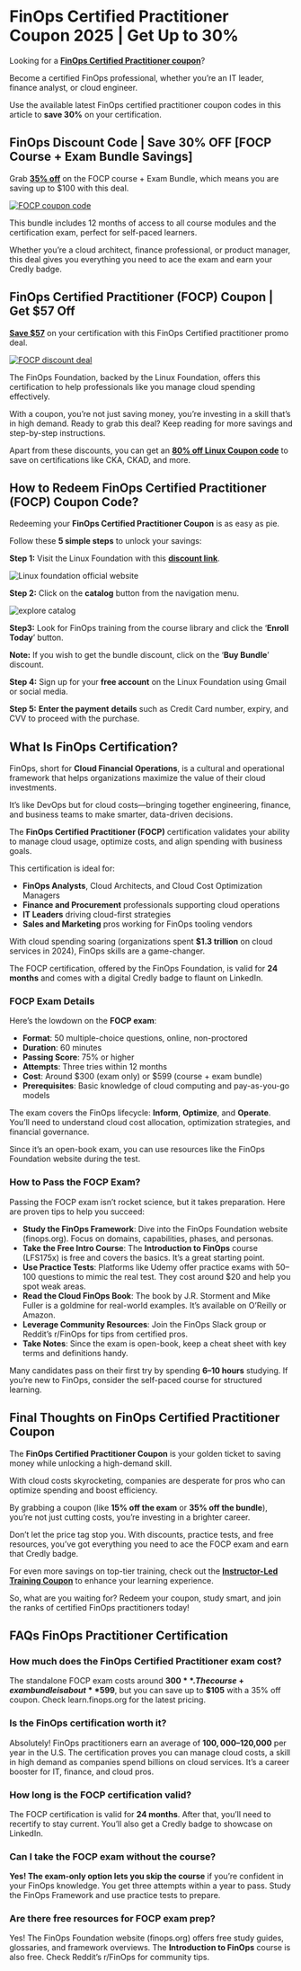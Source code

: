 # FinOps Certified Practitioner Coupon 2025 | Get Up to 30%

Looking for a [**FinOps Certified Practitioner coupon**](https://www.awin1.com/cread.php?awinmid=85919&awinaffid=1602020)?

Become a certified FinOps professional, whether you’re an IT leader, finance analyst, or cloud engineer.

Use the available latest FinOps certified practitioner coupon codes in this article to **save 30%** on your certification.

## FinOps Discount Code | Save 30% OFF [FOCP Course + Exam Bundle Savings]

Grab [**35% off**](https://www.awin1.com/cread.php?awinmid=85919&awinaffid=1602020) on the FOCP course + Exam Bundle, which means you are saving up to $100 with this deal.

[![FOCP coupon code](https://github.com/user-attachments/assets/4c653085-e45d-4030-87e3-af55b7ea1f52)
](https://www.awin1.com/cread.php?awinmid=85919&awinaffid=1602020)

This bundle includes 12 months of access to all course modules and the certification exam, perfect for self-paced learners.

Whether you’re a cloud architect, finance professional, or product manager, this deal gives you everything you need to ace the exam and earn your Credly badge.

## FinOps Certified Practitioner (FOCP) Coupon | Get $57 Off

[**Save $57**](https://www.linuxfoundation.org/) on your certification with this FinOps Certified practitioner promo deal.

[![FOCP discount deal](https://github.com/user-attachments/assets/7eea157a-0259-4eba-8392-7027b9ac0dfa)
](https://www.awin1.com/cread.php?awinmid=85919&awinaffid=1602020)

The FinOps Foundation, backed by the Linux Foundation, offers this certification to help professionals like you manage cloud spending effectively.

With a coupon, you’re not just saving money, you’re investing in a skill that’s in high demand. Ready to grab this deal? Keep reading for more savings and step-by-step instructions.

Apart from these discounts, you can get an **[80% off Linux Coupon code](https://github.com/jimzemlin/Linux-Foundation-coupon)** to save on certifications like CKA, CKAD, and more.


## How to Redeem FinOps Certified Practitioner (FOCP) Coupon Code?

Redeeming your **FinOps Certified Practitioner Coupon** is as easy as pie.

Follow these **5 simple steps** to unlock your savings:

**Step 1:** Visit the Linux Foundation with this [**discount link**](https://www.awin1.com/cread.php?awinmid=85919&awinaffid=1602020).

![Linux foundation official website](https://github.com/user-attachments/assets/dd021976-3def-47ad-8916-38e177821b7b)

**Step 2:** Click on the **catalog** button from the navigation menu.

![explore catalog](https://github.com/user-attachments/assets/297440d1-a5d3-4637-8e5f-7af6a31a27de)

**Step3:** Look for FinOps training from the course library and click the ‘**Enroll Today**’ button.

**Note:** If you wish to get the bundle discount, click on the ‘**Buy Bundle**’ discount.

**Step 4:** Sign up for your **free account** on the Linux Foundation using Gmail or social media.

[](https://lh7-rt.googleusercontent.com/docsz/AD_4nXcUnBLbLembMJjIQRdweliCmKoE-4-A8zbMzgfjbtuBa4jv_Zz6QASECRvF3nAESIs15oI66nR-CP6JDIeA16-CSarF6U2jv695kiyu0ajj49jCUHLEtehA1QGW21mUEFQLLfHccA?key=b--AftIW-rQ0sWy0XnRVwkhu)

**Step 5:** **Enter the payment** **details** such as Credit Card number, expiry, and CVV to proceed with the purchase.

## What Is FinOps Certification?

FinOps, short for **Cloud Financial Operations**, is a cultural and operational framework that helps organizations maximize the value of their cloud investments.

It’s like DevOps but for cloud costs—bringing together engineering, finance, and business teams to make smarter, data-driven decisions.

The **FinOps Certified Practitioner (FOCP)** certification validates your ability to manage cloud usage, optimize costs, and align spending with business goals.

This certification is ideal for:

- **FinOps Analysts**, Cloud Architects, and Cloud Cost Optimization Managers
- **Finance and Procurement** professionals supporting cloud operations
- **IT Leaders** driving cloud-first strategies
- **Sales and Marketing** pros working for FinOps tooling vendors

With cloud spending soaring (organizations spent **$1.3 trillion** on cloud services in 2024), FinOps skills are a game-changer.

The FOCP certification, offered by the FinOps Foundation, is valid for **24 months** and comes with a digital Credly badge to flaunt on LinkedIn.

### FOCP Exam Details

Here’s the lowdown on the **FOCP exam**:

- **Format**: 50 multiple-choice questions, online, non-proctored
- **Duration**: 60 minutes
- **Passing Score**: 75% or higher
- **Attempts**: Three tries within 12 months
- **Cost**: Around $300 (exam only) or $599 (course + exam bundle)
- **Prerequisites**: Basic knowledge of cloud computing and pay-as-you-go models

The exam covers the FinOps lifecycle: **Inform**, **Optimize**, and **Operate**. You’ll need to understand cloud cost allocation, optimization strategies, and financial governance.

Since it’s an open-book exam, you can use resources like the FinOps Foundation website during the test.

### How to Pass the FOCP Exam?

Passing the FOCP exam isn’t rocket science, but it takes preparation. Here are proven tips to help you succeed:

- **Study the FinOps Framework**: Dive into the FinOps Foundation website (finops.org). Focus on domains, capabilities, phases, and personas.
- **Take the Free Intro Course**: The **Introduction to FinOps** course (LFS175x) is free and covers the basics. It’s a great starting point.
- **Use Practice Tests**: Platforms like Udemy offer practice exams with 50–100 questions to mimic the real test. They cost around $20 and help you spot weak areas.
- **Read the Cloud FinOps Book**: The book by J.R. Storment and Mike Fuller is a goldmine for real-world examples. It’s available on O’Reilly or Amazon.
- **Leverage Community Resources**: Join the FinOps Slack group or Reddit’s r/FinOps for tips from certified pros.
- **Take Notes**: Since the exam is open-book, keep a cheat sheet with key terms and definitions handy.

Many candidates pass on their first try by spending **6–10 hours** studying. If you’re new to FinOps, consider the self-paced course for structured learning.

## Final Thoughts on FinOps Certified Practitioner Coupon

The **FinOps Certified Practitioner Coupon** is your golden ticket to saving money while unlocking a high-demand skill.

With cloud costs skyrocketing, companies are desperate for pros who can optimize spending and boost efficiency.

By grabbing a coupon (like **15% off the exam** or **35% off the bundle**), you’re not just cutting costs, you’re investing in a brighter career.

Don’t let the price tag stop you. With discounts, practice tests, and free resources, you’ve got everything you need to ace the FOCP exam and earn that Credly badge.

For even more savings on top-tier training, check out the **[Instructor-Led Training Coupon](https://github.com/jimzemlin/Linux-Foundation-coupon/blob/main/Deals/Instructor-Led%20Training%20Coupon%202025%20%7C%20Get%2020%25%20Discount.md)** to enhance your learning experience. 

So, what are you waiting for? Redeem your coupon, study smart, and join the ranks of certified FinOps practitioners today!

## FAQs FinOps Practitioner Certification

### How much does the FinOps Certified Practitioner exam cost?

The standalone FOCP exam costs around **$300**. The course + exam bundle is about **$599**, but you can save up to **$105** with a 35% off coupon. Check learn.finops.org for the latest pricing.

### Is the FinOps certification worth it?

Absolutely! FinOps practitioners earn an average of **$100,000–$120,000** per year in the U.S. The certification proves you can manage cloud costs, a skill in high demand as companies spend billions on cloud services. It’s a career booster for IT, finance, and cloud pros.

### How long is the FOCP certification valid?

The FOCP certification is valid for **24 months**. After that, you’ll need to recertify to stay current. You’ll also get a Credly badge to showcase on LinkedIn.

### Can I take the FOCP exam without the course?

**Yes! The exam-only option lets you skip the course** if you’re confident in your FinOps knowledge. You get three attempts within a year to pass. Study the FinOps Framework and use practice tests to prepare.

### Are there free resources for FOCP exam prep?

Yes! The FinOps Foundation website (finops.org) offers free study guides, glossaries, and framework overviews. The **Introduction to FinOps** course is also free. Check Reddit’s r/FinOps for community tips.
